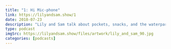 ```yaml
---
title: "1: Hi Mic-phone"
link: https://lilyandsam.show/1
date: 2018-07-23
description: "Lily and Sam talk about pockets, snacks, and the waterpark."
type: podcast
imgSrc: https://lilyandsam.show/files/artwork/lily_and_sam_90.jpg
categories: [podcasts]
---
```

